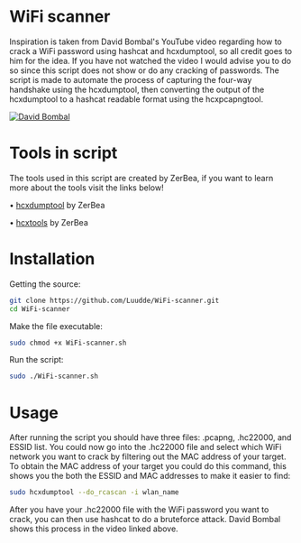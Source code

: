 # WiFi scanner
Inspiration is taken from David Bombal's YouTube video regarding how to crack a WiFi password using hashcat and hcxdumptool, so all credit goes to him for the idea. If you have not watched the video I would advise you to do so since this script does not show or do any cracking of passwords. The script is made to automate the process of capturing the four-way handshake using the hcxdumptool, then converting the output of the hcxdumptool to a hashcat readable format using the hcxpcapngtool.

[![David Bombal](https://img.youtube.com/vi/Usw0IlGbkC4/0.jpg)](https://www.youtube.com/watch?v=Usw0IlGbkC4)



# Tools in script
<p>The tools used in this script are created by ZerBea, if you want to learn more about the tools visit the links below!</p>

   • [hcxdumptool](https://github.com/ZerBea/hcxdumptool) by ZerBea
 
   • [hcxtools](https://github.com/ZerBea/hcxtools) by ZerBea



# Installation
Getting the source:
```bash
git clone https://github.com/Luudde/WiFi-scanner.git
cd WiFi-scanner
```
Make the file executable:
```bash
sudo chmod +x WiFi-scanner.sh
```
Run the script:
```bash
sudo ./WiFi-scanner.sh
```

# Usage
After running the script you should have three files: <name>.pcapng, <name>.hc22000, and ESSID list. You could now go into the <name>.hc22000 file and select which WiFi network you want to crack by filtering out the MAC address of your target. To obtain the MAC address of your target you could do this command, this shows you the both the ESSID and MAC addresses to make it easier to find:
```bash
sudo hcxdumptool --do_rcascan -i wlan_name
```
After you have your .hc22000 file with the WiFi password you want to crack, you can then use hashcat to do a bruteforce attack. David Bombal shows this process in the video linked above.


